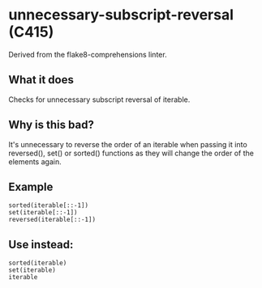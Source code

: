 # unnecessary-subscript-reversal (C415)
Derived from the flake8-comprehensions linter.
## What it does
Checks for unnecessary subscript reversal of iterable.
## Why is this bad?
It's unnecessary to reverse the order of an iterable when passing it
into reversed(), set() or sorted() functions as they will change
the order of the elements again.
## Example
```
sorted(iterable[::-1])
set(iterable[::-1])
reversed(iterable[::-1])
```
## Use instead:
```
sorted(iterable)
set(iterable)
iterable
```